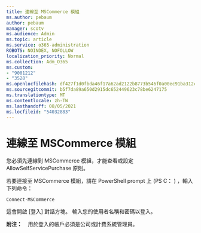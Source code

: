 ```yaml
---
title: 連線至 MSCommerce 模組
ms.author: pebaum
author: pebaum
manager: scotv
ms.audience: Admin
ms.topic: article
ms.service: o365-administration
ROBOTS: NOINDEX, NOFOLLOW
localization_priority: Normal
ms.collection: Adm_O365
ms.custom:
- "9001212"
- "3528"
ms.openlocfilehash: df427f1d0fbda46f17a62ad2122b8773b546f0a00ec91ba312c609e4a670870f
ms.sourcegitcommit: b5f7da89a650d2915dc652449623c78be6247175
ms.translationtype: MT
ms.contentlocale: zh-TW
ms.lasthandoff: 08/05/2021
ms.locfileid: "54032883"
---
```

# <a name="connect-to-the-mscommerce-module"></a>連線至 MSCommerce 模組

您必須先連線到 MSCommerce 模組，才能查看或設定 AllowSelfServicePurchase 原則。  

若要連接至 MSCommerce 模組，請在 PowerShell prompt 上 (PS C： \) ，輸入下列命令：

`Connect-MSCommerce`

這會開啟 [登入] 對話方塊。 輸入您的使用者名稱和密碼以登入。

**附注：** &nbsp; &nbsp;用於登入的帳戶必須是公司或計費系統管理員。
